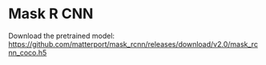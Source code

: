 # Mask R CNN

Download the pretrained model: https://github.com/matterport/mask_rcnn/releases/download/v2.0/mask_rcnn_coco.h5
